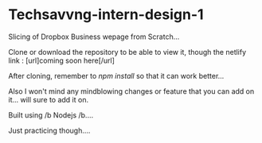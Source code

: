 # Techsavvng-intern-design-1
Slicing of Dropbox Business wepage from Scratch...

Clone or download the repository to be able to view it, though the netlify link : [url]coming soon here[/url]

After cloning, remember to *npm install* so that it can work better...

Also I won't mind any mindblowing changes or feature that you can add on it... will sure to add it on.

Built using /b Nodejs /b....

Just practicing though....

